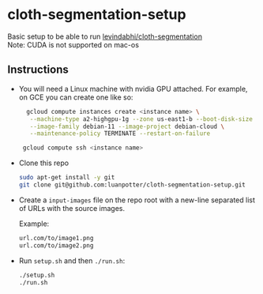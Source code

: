 # cloth-segmentation-setup

Basic setup to be able to run [levindabhi/cloth-segmentation](https://github.com/levindabhi/cloth-segmentation)  
Note: CUDA is not supported on mac-os

## Instructions

 * You will need a Linux machine with nvidia GPU attached. For example, on GCE you can create one like so:

   ```bash
     gcloud compute instances create <instance name> \
      --machine-type a2-highgpu-1g --zone us-east1-b --boot-disk-size 200GB \
      --image-family debian-11 --image-project debian-cloud \
      --maintenance-policy TERMINATE --restart-on-failure

    gcloud compute ssh <instance name>
   ```

 * Clone this repo

   ```bash
   sudo apt-get install -y git
   git clone git@github.com:luanpotter/cloth-segmentation-setup.git
   ```

 * Create a `input-images` file on the repo root with a new-line separated list of URLs with the source images.

   Example:

   ```txt
   url.com/to/image1.png
   url.com/to/image2.png
   ```

 * Run `setup.sh` and then `./run.sh`:

   ```bash
   ./setup.sh
   ./run.sh
   ```
